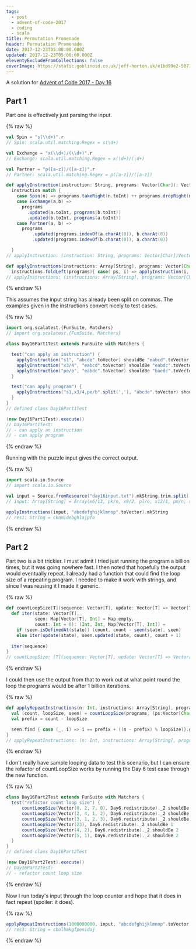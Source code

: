 ```yaml
---
tags:
  - post
  - advent-of-code-2017
  - coding
  - scala
title: Permutation Promenade
header: Permutation Promenade
date: 2017-12-23T05:00:00.000Z
updated: 2017-12-23T05:00:00.000Z
eleventyExcludeFromCollections: false
coverImage: https://static.goblinoid.co.uk/jeff-horton.uk/e1bd99e2-5071-4d00-87ac-d3c2f5005c9c.png
---
```

A solution for [Advent of Code 2017 - Day 16](http://adventofcode.com/2017/day/16)

## Part 1

Part one is effectively just parsing the input.

{% raw %}
```scala
val Spin = "s(\\d+)".r
// Spin: scala.util.matching.Regex = s(\d+)

val Exchange = "x(\\d+)/(\\d+)".r
// Exchange: scala.util.matching.Regex = x(\d+)/(\d+)

val Partner = "p([a-z])/([a-z])".r
// Partner: scala.util.matching.Regex = p([a-z])/([a-z])

def applyInstruction(instruction: String, programs: Vector[Char]): Vector[Char] =
  instruction match {
    case Spin(n) => programs.takeRight(n.toInt) ++ programs.dropRight(n.toInt)
    case Exchange(a,b) =>
      programs
        .updated(a.toInt, programs(b.toInt))
        .updated(b.toInt, programs(a.toInt))
    case Partner(a, b) =>
      programs
          .updated(programs.indexOf(a.charAt(0)), b.charAt(0))
          .updated(programs.indexOf(b.charAt(0)), a.charAt(0))

  }
// applyInstruction: (instruction: String, programs: Vector[Char])Vector[Char]

def applyInstructions(instructions: Array[String], programs: Vector[Char]): Vector[Char] =
  instructions.foldLeft(programs){ case( ps, i) => applyInstruction(i, ps) }
// applyInstructions: (instructions: Array[String], programs: Vector[Char])Vector[Char]
```
{% endraw %}

This assumes the input string has already been split on commas. The examples given in the instructions convert nicely to
test cases.

{% raw %}
```scala
import org.scalatest.{FunSuite, Matchers}
// import org.scalatest.{FunSuite, Matchers}

class Day16Part1Test extends FunSuite with Matchers {

  test("can apply an instruction") {
    applyInstruction("s1", "abcde".toVector) shouldBe "eabcd".toVector
    applyInstruction("x3/4", "eabcd".toVector) shouldBe "eabdc".toVector
    applyInstruction("pe/b", "eabdc".toVector) shouldBe "baedc".toVector
  }

  test("can apply program") {
    applyInstructions("s1,x3/4,pe/b".split(','), "abcde".toVector) shouldBe "baedc".toVector
  }
}
// defined class Day16Part1Test

(new Day16Part1Test).execute()
// Day16Part1Test:
// - can apply an instruction
// - can apply program
```
{% endraw %}

Running with the puzzle input gives the correct output.

{% raw %}
```scala
import scala.io.Source
// import scala.io.Source

val input = Source.fromResource("day16input.txt").mkString.trim.split(',')
// input: Array[String] = Array(x6/13, pk/n, x9/2, pl/o, x12/1, pm/n, s10, x13/7, s7, x1/11, s9, x13/10, pa/d, x5/9, s12, x10/4, s5, x0/7, s11, x12/6, s6, x9/14, s15, x8/5, s14, x9/6, s11, x5/15, ph/c, x4/8, pj/m, x6/14, s11, x11/7, s13, x0/1, s9, x6/8, s6, pg/b, s13, x14/11, pa/i, x15/4, s6, x12/2, pg/c, s9, x13/3, s13, x10/15, pk/a, x7/12, s6, x5/6, s5, x1/0, pp/f, x12/15, s4, x1/10, pl/e, x0/7, s4, x9/11, s13, x12/3, pi/c, s13, x8/10, pd/m, x3/15, pf/n, s7, x1/11, s9, x2/0, pi/d, x1/15, s2, x9/8, s11, x11/13, pg/l, x9/0, pd/j, x8/10, pk/o, x7/3, s4, x2/8, pg/j, x13/4, s6, x9/2, pk/p, s8, po/b, x14/13, s7, x8/12, s4, x11/10, s3, pp/j, x3/14, pe/l, x11/8, s10, x4/2, s15, x0/7, s13, x14/5, pf/i, x0/7, s4, x15/12, pc/p, s10, x11/13, pe/m, x14/12, s4, x5/1, pp/f, x4/3, pm/h, x14/8, pe/a, x15...

applyInstructions(input, "abcdefghijklmnop".toVector).mkString
// res1: String = cknmidebghlajpfo
```
{% endraw %}

## Part 2

Part two is a bit trickier. I must admit I tried just running the program a billion times, but it was going nowhere
fast. I then noted that hopefully the output would eventually repeat. I already had a function that could find the loop
size of a repeating program. I needed to make it work with strings, and since I was reusing it I made it generic.

{% raw %}
```scala
def countLoopSize[T](sequence: Vector[T], update: Vector[T] => Vector[T]): (Int, Int, Map[Vector[T], Int]) = {
  def iter(state: Vector[T],
           seen: Map[Vector[T], Int] = Map.empty,
           count: Int = 0): (Int, Int, Map[Vector[T], Int]) =
    if (seen.isDefinedAt(state)) (count, count - seen(state), seen)
    else iter(update(state), seen.updated(state, count), count + 1)
    
  iter(sequence)
}
// countLoopSize: [T](sequence: Vector[T], update: Vector[T] => Vector[T])(Int, Int, Map[Vector[T],Int])
```
{% endraw %}

I could then use the output from that to work out at what point round the loop the programs would be after 1 billion
iterations.

{% raw %}
```scala
def applyRepeatInstructions(n: Int, instructions: Array[String], programs: Vector[Char]): Vector[Char] = {
  val (count, loopSize, seen) = countLoopSize(programs, (ps:Vector[Char]) => applyInstructions(instructions, ps))
  val prefix = count - loopSize

  seen.find { case (_, i) => i == prefix + ((n - prefix) % loopSize)}.get._1
}
// applyRepeatInstructions: (n: Int, instructions: Array[String], programs: Vector[Char])Vector[Char]
```
{% endraw %}

I don't really have sample looping data to test this scenario, but I can ensure the refactor of countLoopSize works by
running the Day 6 test case through the new function.



{% raw %}
```scala
class Day16Part2Test extends FunSuite with Matchers {
  test("refactor count loop size") {
      countLoopSize(Vector(0, 2, 7, 0), Day6.redistribute)._2 shouldBe 4
      countLoopSize(Vector(2, 4, 1, 2), Day6.redistribute)._2 shouldBe 4
      countLoopSize(Vector(3, 1, 2, 3), Day6.redistribute)._2 shouldBe 4
      countLoopSize(Vector(23), Day6.redistribute)._2 shouldBe 1
      countLoopSize(Vector(4, 2), Day6.redistribute)._2 shouldBe 2
      countLoopSize(Vector(5, 1), Day6.redistribute)._2 shouldBe 2
  }
}
// defined class Day16Part2Test

(new Day16Part2Test).execute()
// Day16Part2Test:
// - refactor count loop size
```
{% endraw %}

Now I run today's input through the loop counter and hope that it does in fact repeat (spoiler: it does).

{% raw %}
```scala
applyRepeatInstructions(1000000000, input, "abcdefghijklmnop".toVector).mkString
// res3: String = cbolhmkgfpenidaj
```
{% endraw %}